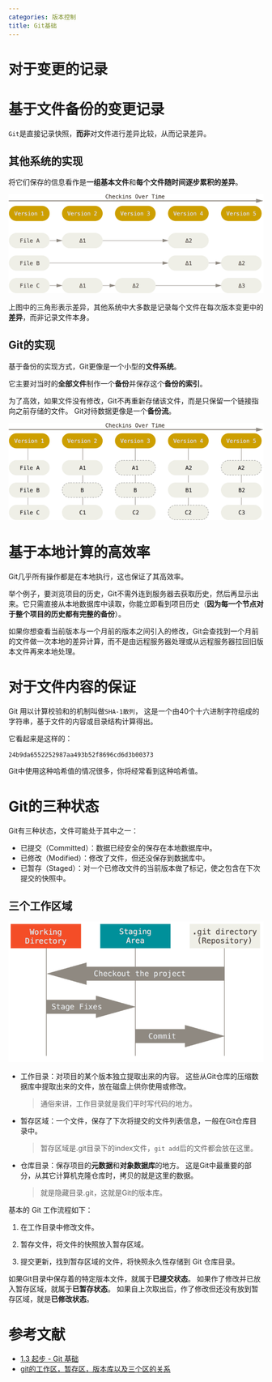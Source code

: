 ```yaml
---
categories: 版本控制
title: Git基础
---
```

# 对于变更的记录

# 基于文件备份的变更记录

`Git`是直接记录快照，**而非**对文件进行差异比较，从而记录差异。

## 其他系统的实现

将它们保存的信息看作是**一组基本文件**和**每个文件随时间逐步累积的差异**。

![](../../img/deltas.png)

上图中的三角形表示差异，其他系统中大多数是记录每个文件在每次版本变更中的**差异**，而非记录文件本身。

## Git的实现

基于备份的实现方式，Git更像是一个小型的**文件系统**。

它主要对当时的**全部文件**制作一个**备份**并保存这个**备份的索引**。 

为了高效，如果文件没有修改，Git不再重新存储该文件，而是只保留一个链接指向之前存储的文件。 Git对待数据更像是一个**备份流**。

![](../../img/snapshots.png)

# 基于本地计算的高效率

Git几乎所有操作都是在本地执行，这也保证了其高效率。

举个例子，要浏览项目的历史，Git不需外连到服务器去获取历史，然后再显示出来。它只需直接从本地数据库中读取，你能立即看到项目历史（**因为每一个节点对于整个项目的历史都有完整的备份**）。 

如果你想查看当前版本与一个月前的版本之间引入的修改，Git会查找到一个月前的文件做一次本地的差异计算，而不是由远程服务器处理或从远程服务器拉回旧版本文件再来本地处理。

# 对于文件内容的保证

Git 用以计算校验和的机制叫做`SHA-1散列`， 这是一个由40个十六进制字符组成的字符串，基于文件的内容或目录结构计算得出。

它看起来是这样的：

```
24b9da6552252987aa493b52f8696cd6d3b00373
```

Git中使用这种哈希值的情况很多，你将经常看到这种哈希值。

# Git的三种状态

Git有三种状态，文件可能处于其中之一：

- 已提交（Committed）：数据已经安全的保存在本地数据库中。
- 已修改（Modified）：修改了文件，但还没保存到数据库中。
- 已暂存（Staged）：对一个已修改文件的当前版本做了标记，使之包含在下次提交的快照中。

## 三个工作区域

![](../../img/areas.png)

- 工作目录：对项目的某个版本独立提取出来的内容。 这些从Git仓库的压缩数据库中提取出来的文件，放在磁盘上供你使用或修改。

  > 通俗来讲，工作目录就是我们平时写代码的地方。                                                                     

- 暂存区域：一个文件，保存了下次将提交的文件列表信息，一般在Git仓库目录中。

  > 暂存区域是.git目录下的index文件，`git add`后的文件都会放在这里。

- 仓库目录：保存项目的**元数据**和**对象数据库**的地方。 这是Git中最重要的部分，从其它计算机克隆仓库时，拷贝的就是这里的数据。

  > 就是隐藏目录.git，这就是Git的版本库。

基本的 Git 工作流程如下：

1. 在工作目录中修改文件。

2. 暂存文件，将文件的快照放入暂存区域。

3. 提交更新，找到暂存区域的文件，将快照永久性存储到 Git 仓库目录。

如果Git目录中保存着的特定版本文件，就属于**已提交状态**。 如果作了修改并已放入暂存区域，就属于**已暂存状态**。 如果自上次取出后，作了修改但还没有放到暂存区域，就是**已修改状态**。

# 参考文献

- [1.3 起步 - Git 基础](https://git-scm.com/book/zh/v2/%E8%B5%B7%E6%AD%A5-Git-%E5%9F%BA%E7%A1%80)
- [git的工作区，暂存区，版本库以及三个区的关系](https://www.breakyizhan.com/git/209.html)